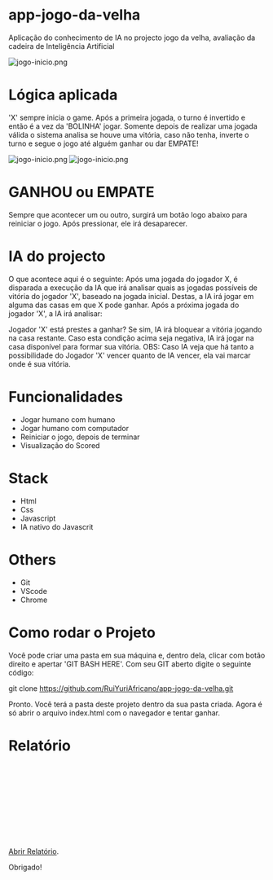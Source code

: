 # app-jogo-da-velha

Aplicação do conhecimento de IA no projecto jogo da velha, avaliação da cadeira de Inteligência Artificial

<img alt="jogo-inicio.png" src="https://github.com/RuiYuriAfricano/app-jogo-da-velha/tree/main/view/jogo-inicio.png?raw=true" data-hpc="true" class="Box-sc-g0xbh4-0 kzRgrI">

# Lógica aplicada

'X' sempre inicia o game. Após a primeira jogada, o turno é invertido e então é a vez da 'BOLINHA' jogar. Somente depois de realizar uma jogada válida o sistema analisa se houve uma vitória, caso não tenha, inverte o turno e segue o jogo até alguém ganhar ou dar EMPATE!

<img alt="jogo-inicio.png" src="https://github.com/RuiYuriAfricano/app-jogo-da-velha/tree/main/view/jogo-vitoria.png?raw=true" data-hpc="true" class="Box-sc-g0xbh4-0 kzRgrI">

<img alt="jogo-inicio.png" src="https://github.com/RuiYuriAfricano/app-jogo-da-velha/tree/main/view/jogo-empate.png?raw=true" data-hpc="true" class="Box-sc-g0xbh4-0 kzRgrI">

# GANHOU ou EMPATE

Sempre que acontecer um ou outro, surgirá um botão logo abaixo para reiniciar o jogo. Após pressionar, ele irá desaparecer.

# IA do projecto

O que acontece aqui é o seguinte: Após uma jogada do jogador X, é disparada a execução da IA que irá analisar quais as jogadas possíveis de vitória do jogador 'X', baseado na jogada inicial. Destas, a IA irá jogar em alguma das casas em que X pode ganhar. Após a próxima jogada do jogador 'X', a IA irá analisar:

Jogador 'X' está prestes a ganhar? Se sim, IA irá bloquear a vitória jogando na casa restante. Caso esta condição acima seja negativa, IA irá jogar na casa disponível para formar sua vitória.
OBS: Caso IA veja que há tanto a possibilidade do Jogador 'X' vencer quanto de IA vencer, ela vai marcar onde é sua vitória.

# Funcionalidades

- Jogar humano com humano
- Jogar humano com computador
- Reiniciar o jogo, depois de terminar
- Visualização do Scored

# Stack

- Html
- Css
- Javascript
- IA nativo do Javascrit

# Others 

- Git
- VScode 
- Chrome
  
# Como rodar o Projeto

Você pode criar uma pasta em sua máquina e, dentro dela, clicar com botão direito e apertar 'GIT BASH HERE'. Com seu GIT aberto digite o seguinte código:

git clone https://github.com/RuiYuriAfricano/app-jogo-da-velha.git

Pronto. Você terá a pasta deste projeto dentro da sua pasta criada. Agora é só abrir o arquivo index.html com o navegador e tentar ganhar.

# Relatório
<object data="https://github.com/RuiYuriAfricano/app-taxi-project/tree/main/docs/relatorio-labFinal.pdf" type="application/pdf" width="700px" height="700px">
    <embed src="https://github.com/RuiYuriAfricano/app-taxi-project/tree/main/docs/relatorio-labFinal.pdf">
        <p><a href="https://github.com/RuiYuriAfricano/app-taxi-project/tree/main/docs/relatorio-labFinal.pdf">Abrir Relatório</a>.</p>
    </embed>
</object>

Obrigado!
